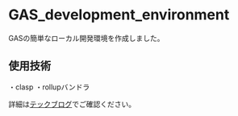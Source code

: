 # GAS_development_environment
GASの簡単なローカル開発環境を作成しました。

## 使用技術
・clasp
・rollupバンドラ

詳細は[テックブログ](https://zenn.dev/ritsumei_arupak/articles/522af3c807416a)でご確認ください。
